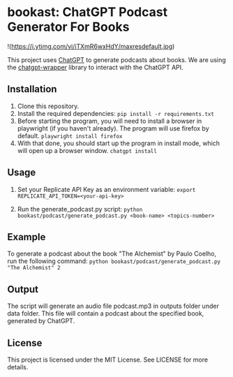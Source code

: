 # bookast: ChatGPT Podcast Generator For Books
!(https://i.ytimg.com/vi/iTXmR6wxHdY/maxresdefault.jpg)

This project uses [ChatGPT](https://openai.com/blog/chatgpt/) to generate podcasts about books. We are using the [chatgpt-wrapper](https://github.com/mmabrouk/chatgpt-wrapper) library to interact with the ChatGPT API.


## Installation
1. Clone this repository.
2. Install the required dependencies:
```pip install -r requirements.txt```
3. Before starting the program, you will need to install a browser in playwright (if you haven't already). The program will use firefox by default.
```playwright install firefox```
4. With that done, you should start up the program in install mode, which will open up a browser window.
```chatgpt install```

## Usage
1. Set your Replicate API Key as an environment variable:
```export REPLICATE_API_TOKEN=<your-api-key>```

2. Run the generate_podcast.py script:
```python bookast/podcast/generate_podcast.py <book-name> <topics-number>```

## Example
To generate a podcast about the book "The Alchemist" by Paulo Coelho, run the following command:
```python bookast/podcast/generate_podcast.py  "The Alchemist" 2```

## Output
The script will generate an audio file podcast.mp3 in outputs folder under data folder. This file will contain a podcast about the specified book, generated by ChatGPT.

## License
This project is licensed under the MIT License. See LICENSE for more details.
